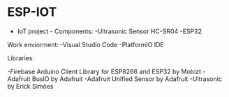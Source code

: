 # ESP-IOT

- IoT project -
Components:
-Ultrasonic Sensor HC-SR04
-ESP32

Work enviorment: 
-Visual Studio Code
  -PlatformIO IDE

Libraries:

-Firebase Arduino Client Library for ESP8266 and ESP32 by Mobizt
-Adafruit BusIO by Adafruit
-Adafruit Unified Sensor by Adafruit
-Ultrasonic by Erick Simões




